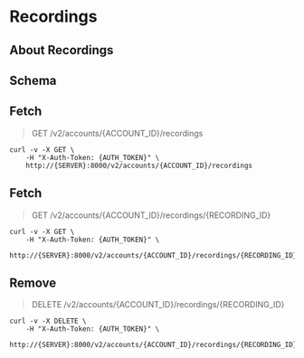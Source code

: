 # Recordings

## About Recordings

## Schema



## Fetch

> GET /v2/accounts/{ACCOUNT_ID}/recordings

```shell
curl -v -X GET \
    -H "X-Auth-Token: {AUTH_TOKEN}" \
    http://{SERVER}:8000/v2/accounts/{ACCOUNT_ID}/recordings
```

## Fetch

> GET /v2/accounts/{ACCOUNT_ID}/recordings/{RECORDING_ID}

```shell
curl -v -X GET \
    -H "X-Auth-Token: {AUTH_TOKEN}" \
    http://{SERVER}:8000/v2/accounts/{ACCOUNT_ID}/recordings/{RECORDING_ID}
```

## Remove

> DELETE /v2/accounts/{ACCOUNT_ID}/recordings/{RECORDING_ID}

```shell
curl -v -X DELETE \
    -H "X-Auth-Token: {AUTH_TOKEN}" \
    http://{SERVER}:8000/v2/accounts/{ACCOUNT_ID}/recordings/{RECORDING_ID}
```

